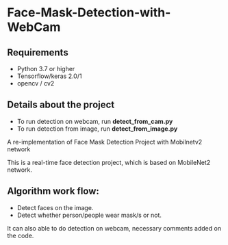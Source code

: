 # Face-Mask-Detection-with-WebCam


## Requirements
- Python 3.7 or higher
- Tensorflow/keras 2.0/1
- opencv / cv2

## Details about the project

- To run detection on webcam, run **detect_from_cam.py**
- To run detection from image, run **detect_from_image.py**

A re-implementation of Face Mask Detection Project with Mobilnetv2 network 

This is a real-time face detection project, which is based on MobileNet2 network.

## Algorithm work flow:
- Detect faces on the image.
- Detect whether person/people wear mask/s or not.

It can also able to do detection on webcam, necessary comments added on the code.



